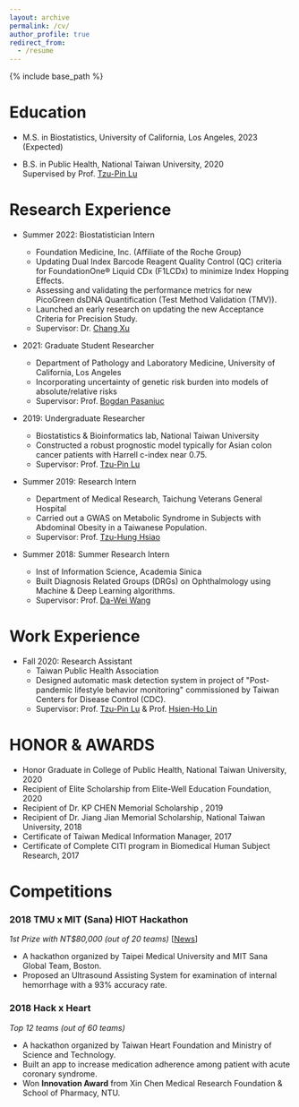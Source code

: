 ```yaml
---
layout: archive
permalink: /cv/
author_profile: true
redirect_from:
  - /resume
---
```


{% include base_path %}

Education
======
* M.S. in Biostatistics, University of California, Los Angeles, 2023 (Expected) <br>

* B.S. in Public Health, National Taiwan University, 2020 <br>
  Supervised by Prof. [Tzu-Pin Lu](https://scholars.lib.ntu.edu.tw/cris/rp/rp06647/information.html) 

Research Experience
======
* Summer 2022: Biostatistician Intern
  * Foundation Medicine, Inc. (Affiliate of the Roche Group)
  * Updating Dual Index Barcode Reagent Quality Control (QC) criteria for FoundationOne® Liquid CDx (F1LCDx) to minimize Index Hopping Effects.
  * Assessing and validating the performance metrics for new PicoGreen dsDNA Quantification (Test Method Validation (TMV)).
  * Launched an early research on updating the new Acceptance Criteria for Precision Study.
  * Supervisor: Dr. [Chang Xu](https://www.linkedin.com/in/chang-xu-7426a248)

* 2021: Graduate Student Researcher
  * Department of Pathology and Laboratory Medicine, University of California, Los Angeles
  * Incorporating uncertainty of genetic risk burden into models of absolute/relative risks
  * Supervisor: Prof. [Bogdan Pasaniuc](https://bogdan.dgsom.ucla.edu/pages/people)

* 2019: Undergraduate Researcher
  * Biostatistics & Bioinformatics lab, National Taiwan University
  * Constructed a robust prognostic model typically for Asian colon cancer patients with Harrell c-index near 0.75.
  * Supervisor: Prof. [Tzu-Pin Lu](https://scholars.lib.ntu.edu.tw/cris/rp/rp06647/information.html)
  
* Summer 2019: Research Intern
  * Department of Medical Research, Taichung Veterans General Hospital
  * Carried out a GWAS on Metabolic Syndrome in Subjects with Abdominal Obesity in a Taiwanese Population.
  * Supervisor: Prof. [Tzu-Hung Hsiao](https://www.semanticscholar.org/author/Tzu-Hung-Hsiao/2834697)
  
* Summer 2018: Summer Research Intern
  * Inst of Information Science, Academia Sinica
  * Built Diagnosis Related Groups (DRGs) on Ophthalmology using Machine & Deep Learning algorithms.
  * Supervisor: Prof. [Da-Wei Wang](https://www.iis.sinica.edu.tw/pages/wdw/vita_zh.html)

Work Experience
======
* Fall 2020: Research Assistant
  * Taiwan Public Health Association
  * Designed automatic mask detection system in project of "Post-pandemic lifestyle behavior monitoring" commissioned by Taiwan Centers for Disease Control (CDC).
  * Supervisor: Prof. [Tzu-Pin Lu](https://scholars.lib.ntu.edu.tw/cris/rp/rp06647/information.html) & Prof. [Hsien-Ho Lin](https://lintblab.weebly.com/)
  
HONOR & AWARDS
======
* Honor Graduate in College of Public Health, National Taiwan University, 2020
* Recipient of Elite Scholarship from Elite-Well Education Foundation, 2020
* Recipient of Dr. KP CHEN Memorial Scholarship , 2019
* Recipient of Dr. Jiang Jian Memorial Scholarship, National Taiwan University, 2018
* Certificate of Taiwan Medical Information Manager, 2017
* Certificate of Complete CITI program in Biomedical Human Subject Research, 2017


Competitions
======
### 2018 TMU x MIT (Sana) HIOT Hackathon 
*1st Prize with NT$80,000 (out of 20 teams)* [[News](https://news.ltn.com.tw/news/life/breakingnews/2587415)]
*	A hackathon organized by Taipei Medical University and MIT Sana Global Team, Boston.
*	Proposed an Ultrasound Assisting System for examination of internal hemorrhage with a 93% accuracy rate.

### 2018 Hack x Heart
*Top 12 teams (out of 60 teams)*
*	A hackathon organized by Taiwan Heart Foundation and Ministry of Science and Technology. 
*	Built an app to increase medication adherence among patient with acute coronary syndrome.
*	Won **Innovation Award** from Xin Chen Medical Research Foundation & School of Pharmacy, NTU.
